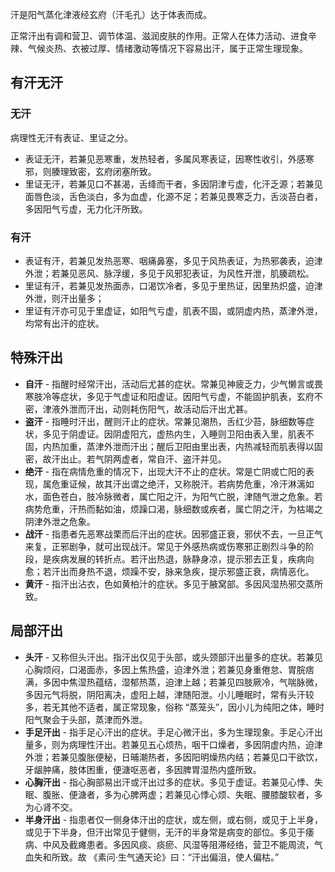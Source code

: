 汗是阳气蒸化津液经玄府（汗毛孔）达于体表而成。

正常汗出有调和营卫、调节体温、滋润皮肤的作用。正常人在体力活动、进食辛辣、气候炎热、衣被过厚、情绪激动等情况下容易出汗，属于正常生理现象。


## 有汗无汗

### 无汗
病理性无汗有表证、里证之分。
- 表证无汗，若兼见恶寒重，发热轻者，多属风寒表证，因寒性收引，外感寒邪，则腠理致密，玄府闭塞所致。
- 里证无汗，若兼见口不甚渴，舌绛而干者，多因阴津亏虚，化汗乏源；若兼见面唇色淡，舌色淡白，多为血虚，化源不足；若兼见畏寒乏力，舌淡苔白者，多因阳气亏虚，无力化汗所致。

### 有汗
- 表证有汗，若兼见发热恶寒、咽痛鼻塞，多见于风热表证，为热邪袭表，迫津外泄；若兼见恶风、脉浮缓，多见于风邪犯表证，为风性开泄，肌腠疏松。
- 里证有汗，若兼见发热面赤，口渴饮冷者，多见于里热证，因里热炽盛，迫津外泄，则汗出量多；
- 里证有汗亦可见于里虚证，如阳气亏虚，肌表不固，或阴虚内热，蒸津外泄，均常有出汗的症状。


## 特殊汗出
- **自汗** - 指醒时经常汗出，活动后尤甚的症状。常兼见神疲乏力，少气懒言或畏寒肢冷等症状，多见于气虚证和阳虚证。因阳气亏虚，不能固护肌表，玄府不密，津液外泄而汗出，动则耗伤阳气，故活动后汗出尤甚。
- **盗汗** - 指睡时汗出，醒则汗止的症状。常兼见潮热，舌红少苔，脉细数等症状，多见于阴虚证。因阴虚阳亢，虚热内生，入睡则卫阳由表入里，肌表不固，内热加重，蒸津外泄而汗出；醒后卫阳由里出表，内热减轻而肌表得以固密，故汗出止。若气阴两虚者，常自汗、盗汗并见。
- **绝汗** - 指在病情危重的情况下，出现大汗不止的症状。常是亡阴或亡阳的表现，属危重证候，故其汗出谓之绝汗，又称脱汗。若病势危重，冷汗淋漓如水，面色苍白，肢冷脉微者，属亡阳之汗，为阳气亡脱，津随气泄之危象。若病势危重，汗热而黏如油，烦躁口渴，脉细数或疾者，属亡阴之汗，为枯竭之阴津外泄之危象。
- **战汗** - 指患者先恶寒战栗而后汗出的症状。因邪盛正衰，邪伏不去，一旦正气来复，正邪剧争，就可出现战汗。常见于外感热病或伤寒邪正剧烈斗争的阶段，是疾病发展的转折点。若汗出热退，脉静身凉，提示邪去正复，疾病向愈；若汗出而身热不退，烦躁不安，脉来急疾，提示邪盛正衰，病情恶化。
- **黄汗** - 指汗出沾衣，色如黄柏汁的症状。多见于腋窝部。多因风湿热邪交蒸所致。
















## 局部汗出

- **头汗** - 又称但头汗出。指汗出仅见于头部，或头颈部汗出量多的症状。若兼见心胸烦闷，口渴面赤，多因上焦热盛，迫津外泄；若兼见身重倦怠、胃脘痞满，多因中焦湿热蕴结，湿郁热蒸，迫津上越；若兼见四肢厥冷，气喘脉微，多因元气将脱，阴阳离决，虚阳上越，津随阳泄。小儿睡眠时，常有头汗较多，若无其他不适者，属正常现象，俗称 “蒸笼头”，因小儿为纯阳之体，睡时阳气聚会于头部，蒸津而外泄。
- **手足汗出** - 指手足心汗出的症状。手足心微汗出，多为生理现象。手足心汗出量多，则为病理性汗出。若兼见五心烦热，咽干口燥者，多因阴虚内热，迫津外泄；若兼见腹胀便秘，日晡潮热者，多因阳明燥热内结；若兼见口干欲饮，牙龈肿痛，肢体困重，便溏呕恶者，多因脾胃湿热内盛所致。
- **心胸汗出** - 指心胸部易出汗或汗出过多的症状。多见于虚证。若兼见心悸、失眠、腹胀、便溏者，多为心脾两虚；若兼见心悸心烦、失眠、腰膝酸软者，多为心肾不交。
- **半身汗出** - 指患者仅一侧身体汗出的症状，或左侧，或右侧，或见于上半身，或见于下半身，但汗出常见于健侧，无汗的半身常是病变的部位。多见于痿病、中风及截瘫患者。多因风痰、痰瘀、风湿等阻滞经络，营卫不能周流，气血失和所致。故 《素问·生气通天论》曰：“汗出偏沮，使人偏枯。”